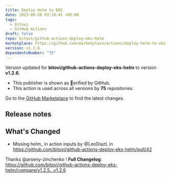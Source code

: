 ```yaml
---
title: Deploy Helm to EKS
date: 2023-09-28 03:10:45 +00:00
tags:
  - bitovi
  - GitHub Actions
draft: false
repo: bitovi/github-actions-deploy-eks-helm
marketplace: https://github.com/marketplace/actions/deploy-helm-to-eks
version: v1.2.6
dependentsNumber: "75"
---
```



Version updated for **bitovi/github-actions-deploy-eks-helm** to version **v1.2.6**.
- This publisher is shown as erified by GitHub.
- This action is used across all versions by **75** repositories.

Go to the [GitHub Marketplace](https://github.com/marketplace/actions/deploy-helm-to-eks) to find the latest changes.

## Release notes

## What's Changed
* Missing helm_ in action inputs by @LeoDiazL in https://github.com/bitovi/github-actions-deploy-eks-helm/pull/42

Thanks @arseny-zinchenko !
**Full Changelog**: https://github.com/bitovi/github-actions-deploy-eks-helm/compare/v1.2.5...v1.2.6

